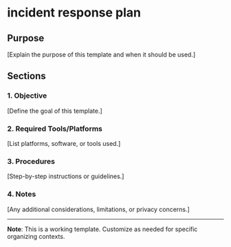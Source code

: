 # incident response plan

## Purpose
[Explain the purpose of this template and when it should be used.]

## Sections

### 1. Objective
[Define the goal of this template.]

### 2. Required Tools/Platforms
[List platforms, software, or tools used.]

### 3. Procedures
[Step-by-step instructions or guidelines.]

### 4. Notes
[Any additional considerations, limitations, or privacy concerns.]

---
**Note**: This is a working template. Customize as needed for specific organizing contexts.